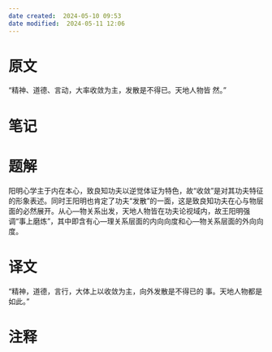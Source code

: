 ```yaml
---
date created:  2024-05-10 09:53
date modified:  2024-05-11 12:06
---
```

# 原文
“精神、道德、言动，大率收敛为主，发散是不得已。天地人物皆
然。”
# 笔记

# 题解
阳明心学主于内在本心，致良知功夫以逆觉体证为特色，故“收敛”是对其功夫特征的形象表述。同时王阳明也肯定了功夫“发散”的一面，这是致良知功夫在心与物层面的必然展开。从心—物关系出发，天地人物皆在功夫论视域内，故王阳明强调“事上磨炼”，其中即含有心—理关系层面的内向向度和心—物关系层面的外向向度。
# 译文
“精神，道德，言行，大体上以收敛为主，向外发散是不得已的
事。天地人物都是如此。”
# 注释
